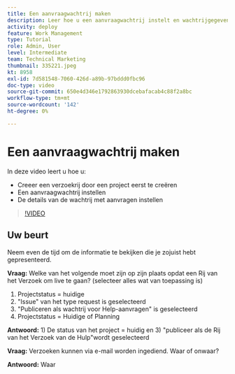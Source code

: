 ```yaml
---
title: Een aanvraagwachtrij maken
description: Leer hoe u een aanvraagwachtrij instelt en wachtrijgegevens vastlegt in [!DNL  Workfront]. Voer de volgende stappen uit om uw organisatie te helpen bij het beheren van de arbeidsinname.
activity: deploy
feature: Work Management
type: Tutorial
role: Admin, User
level: Intermediate
team: Technical Marketing
thumbnail: 335221.jpeg
kt: 8958
exl-id: 7d581548-7060-426d-a89b-97bddd0fbc96
doc-type: video
source-git-commit: 650e4d346e1792863930dcebafacab4c88f2a8bc
workflow-type: tm+mt
source-wordcount: '142'
ht-degree: 0%

---
```


# Een aanvraagwachtrij maken

In deze video leert u hoe u:

* Creeer een verzoekrij door een project eerst te creëren
* Een aanvraagwachtrij instellen
* De details van de wachtrij met aanvragen instellen

>[!VIDEO](https://video.tv.adobe.com/v/335221/?quality=12&learn=on)

## Uw beurt

Neem even de tijd om de informatie te bekijken die je zojuist hebt gepresenteerd.

**Vraag:** Welke van het volgende moet zijn op zijn plaats opdat een Rij van het Verzoek om live te gaan? (selecteer alles wat van toepassing is)

1. Projectstatus = huidige
1. &quot;Issue&quot; van het type request is geselecteerd
1. &quot;Publiceren als wachtrij voor Help-aanvragen&quot; is geselecteerd
1. Projectstatus = Huidige of Planning

**Antwoord:** 1) De status van het project = huidig en 3) &quot;publiceer als de Rij van het Verzoek van de Hulp&quot;wordt geselecteerd

**Vraag:** Verzoeken kunnen via e-mail worden ingediend. Waar of onwaar?

**Antwoord:** Waar

